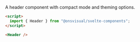 A header component with compact mode and theming options.

<!-- prettier-ignore -->
```html
<script>
  import { Header } from "@onsvisual/svelte-components";
</script>

<Header />
```
